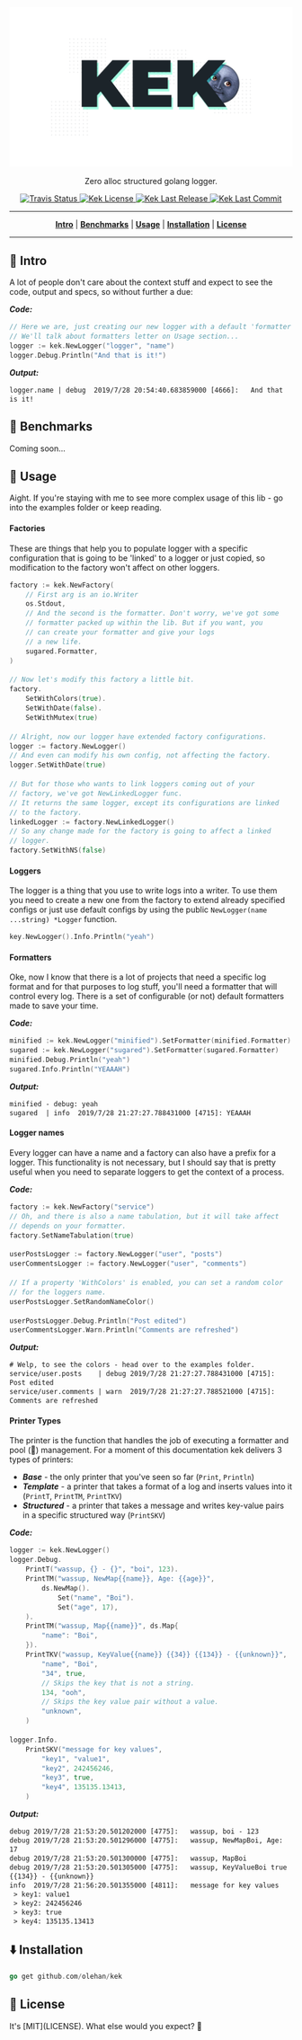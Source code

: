<p align="center">
    <a href="https://github.com/olehan/kek">
        <img alt="Kek Logo" src="https://raw.githubusercontent.com/olehan/logo/master/kek.png" width="546">
    </a>
</p>

<p align="center">
    Zero alloc structured golang logger.
</p>

<p align="center">
    <a href="https://travis-ci.org/olehan/kek">
        <img alt="Travis Status" src="https://travis-ci.org/olehan/kek.svg?branch=master">
    </a>
    <a href="https://github.com/olehan/kek/blob/master/LICENSE">
        <img alt="Kek License" src="https://img.shields.io/github/license/mashape/apistatus.svg">
    </a>
    <a href="https://github.com/olehan/kek/releases">
        <img alt="Kek Last Release" src="https://img.shields.io/github/release-date/olehan/kek">
    </a>
    <a href="https://github.com/olehan/kek/releases">
        <img alt="Kek Last Commit" src="https://img.shields.io/github/last-commit/olehan/kek">
    </a>
</p>

----

<p align="center">
    <strong><a href="#intro">Intro</a></strong>
    |
    <strong><a href="#benchmarks">Benchmarks</a></strong>
    |
    <strong><a href="#usage">Usage</a></strong>
    |
    <strong><a href="#installation">Installation</a></strong>
    |
    <strong><a href="#license">License</a></strong>
</p>

----

<h2 id="intro">🌚 Intro</h2>
A lot of people don't care about the context stuff and expect to see the code,
output and specs, so without further a due:

***Code:***
```go
// Here we are, just creating our new logger with a default 'formatter'.
// We'll talk about formatters letter on Usage section...
logger := kek.NewLogger("logger", "name")
logger.Debug.Println("And that is it!")
```
***Output:***
```
logger.name | debug  2019/7/28 20:54:40.683859000 [4666]:   And that is it!
```

<h2 id="benchmarks">🏃 Benchmarks</h2>
Coming soon...

<h2 id="usage">🔧 Usage</h2>
Aight. If you're staying with me to see more complex usage of this lib - go into the examples folder or keep reading.

#### Factories
These are things that help you to populate logger with a specific configuration that
is going to be 'linked' to a logger or just copied, so modification to the factory won't
affect on other loggers.

```go
factory := kek.NewFactory(
    // First arg is an io.Writer
    os.Stdout,
    // And the second is the formatter. Don't worry, we've got some
    // formatter packed up within the lib. But if you want, you
    // can create your formatter and give your logs
    // a new life.
    sugared.Formatter,
)

// Now let's modify this factory a little bit.
factory.
    SetWithColors(true).
    SetWithDate(false).
    SetWithMutex(true)

// Alright, now our logger have extended factory configurations.
logger := factory.NewLogger()
// And even can modify his own config, not affecting the factory.
logger.SetWithDate(true)

// But for those who wants to link loggers coming out of your
// factory, we've got NewLinkedLogger func.
// It returns the same logger, except its configurations are linked
// to the factory.
linkedLogger := factory.NewLinkedLogger()
// So any change made for the factory is going to affect a linked
// logger.
factory.SetWithNS(false)
```

#### Loggers
The logger is a thing that you use to write logs into a writer.
To use them you need to create a new one from the factory to extend
already specified configs or just use default configs by using the
public `NewLogger(name ...string) *Logger` function.
```go
key.NewLogger().Info.Println("yeah")
```

#### Formatters
Oke, now I know that there is a lot of projects that need a specific
log format and for that purposes to log stuff, you'll need
a formatter that will control every log. There is a set of configurable
(or not) default formatters made to save your time.

***Code:***
```go
minified := kek.NewLogger("minified").SetFormatter(minified.Formatter)
sugared := kek.NewLogger("sugared").SetFormatter(sugared.Formatter)
minified.Debug.Println("yeah")
sugared.Info.Println("YEAAAH")
``` 
***Output:***
```
minified - debug: yeah
sugared  | info  2019/7/28 21:27:27.788431000 [4715]: YEAAAH
```

#### Logger names
Every logger can have a name and a factory can also have a prefix for
a logger. This functionality is not necessary, but I should say that
is pretty useful when you need to separate loggers to get the context
of a process.

***Code:***
```go
factory := kek.NewFactory("service")
// Oh, and there is also a name tabulation, but it will take affect
// depends on your formatter.
factory.SetNameTabulation(true)

userPostsLogger := factory.NewLogger("user", "posts")
userCommentsLogger := factory.NewLogger("user", "comments")

// If a property 'WithColors' is enabled, you can set a random color
// for the loggers name.
userPostsLogger.SetRandomNameColor()

userPostsLogger.Debug.Println("Post edited")
userCommentsLogger.Warn.Println("Comments are refreshed")
```

***Output:***
```
# Welp, to see the colors - head over to the examples folder.
service/user.posts    | debug 2019/7/28 21:27:27.788431000 [4715]: Post edited
service/user.comments | warn  2019/7/28 21:27:27.788521000 [4715]: Comments are refreshed
```

#### Printer Types
The printer is the function that handles the job of executing a formatter and pool (🚰) management.
For a moment of this documentation kek delivers 3 types of printers:
* ***Base*** - the only printer that you've seen so far (`Print`, `Println`)
* ***Template*** - a printer that takes a format of a log and inserts values into it
(`PrintT`, `PrintTM`, `PrintTKV`)
* ***Structured*** - a printer that takes a message and writes key-value pairs in a specific structured way (`PrintSKV`)

***Code:***
```go
logger := kek.NewLogger()
logger.Debug.
    PrintT("wassup, {} - {}", "boi", 123).
    PrintTM("wassup, NewMap{{name}}, Age: {{age}}",
        ds.NewMap().
            Set("name", "Boi").
            Set("age", 17),
    ).
    PrintTM("wassup, Map{{name}}", ds.Map{
        "name": "Boi",
    }).
    PrintTKV("wassup, KeyValue{{name}} {{34}} {{134}} - {{unknown}}",
        "name", "Boi",
        "34", true,
        // Skips the key that is not a string.
        134, "ooh",
        // Skips the key value pair without a value.
        "unknown",
    )

logger.Info.
    PrintSKV("message for key values",
        "key1", "value1",
        "key2", 242456246,
        "key3", true,
        "key4", 135135.13413,
    )
```

***Output:***
```
debug 2019/7/28 21:53:20.501202000 [4775]:   wassup, boi - 123
debug 2019/7/28 21:53:20.501296000 [4775]:   wassup, NewMapBoi, Age: 17
debug 2019/7/28 21:53:20.501300000 [4775]:   wassup, MapBoi
debug 2019/7/28 21:53:20.501305000 [4775]:   wassup, KeyValueBoi true {{134}} - {{unknown}}
info  2019/7/28 21:56:20.501355000 [4811]:   message for key values
 > key1: value1
 > key2: 242456246
 > key3: true
 > key4: 135135.13413
```

<h2 id="installation">⬇️ Installation</h2>

```go
go get github.com/olehan/kek
```

<h2 id="license">🔖 License</h2>
It's [MIT](LICENSE).
What else would you expect? 🌚
